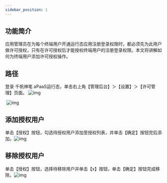 ```yaml
---
sidebar_position: 1
---
```


## **功能简介**

应用管理员在为每个终端用户开通运行态应用注册登录权限时，都必须先为此用户做许可授权，只有在许可授权后才能授权终端用户的注册登录权限。本文将讲解如何为终端用户添加许可授权操作。

## **路径**

登录 千帆神笔 aPaaS运行态，单击右上角【管理后台】＞【设置】＞【许可管理】页面。 ![img](https://qcloudimg.tencent-cloud.cn/raw/79affa912e70e3bbee66c63f58252c11.jpg)

​ ![img](https://main.qcloudimg.com/raw/294eba42f447420d3837e64b00a999d6.png)

## **添加授权用户**

单击【授权】按钮，勾选待授权用户添加至授权列表，并单击【确定】按钮完后添加。![img](https://main.qcloudimg.com/raw/bd396cd051f253fea18170bc58d10cc0.png)

## **移除授权用户**

单击【授权】按钮，选择待移除用户并单击【x】按钮，单击【确定】按钮完成移除。![img](https://main.qcloudimg.com/raw/f4f0f9fd062f9e17ffc7c0853345ee07.png)
